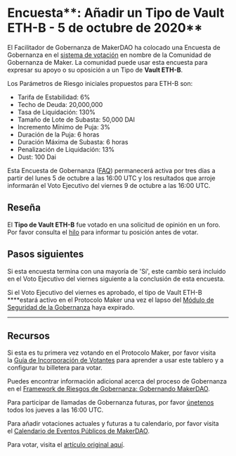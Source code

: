 # Encuesta**: Añadir un Tipo de Vault ETH-B - 5 de octubre de 2020**

El Facilitador de Gobernanza de MakerDAO ha colocado una Encuesta de Gobernanza en el [sistema de votación](https://vote.makerdao.com/polling) en nombre de la Comunidad de Gobernanza de Maker. La comunidad puede usar esta encuesta para expresar su apoyo o su oposición a un Tipo de **Vault ETH-B**.

Los Parámetros de Riesgo iniciales propuestos para ETH-B son:

- Tarifa de Estabilidad: 6%
- Techo de Deuda: 20,000,000
- Tasa de Liquidación: 130%
- Tamaño de Lote de Subasta: 50,000 DAI
- Incremento Mínimo de Puja: 3%
- Duración de la Puja: 6 horas
- Duración Máxima de Subasta: 6 horas
- Penalización de Liquidación: 13%
- Dust: 100 Dai

Esta Encuesta de Gobernanza ([FAQ](https://community-development.makerdao.com/governance/governance)) permanecerá activa por tres días a partir del lunes 5 de octubre a las 16:00 UTC y los resultados que arroje informarán el Voto Ejecutivo del viernes 9 de octubre a las 16:00 UTC.

## **Reseña**

El **Tipo de Vault ETH-B** fue votado en una solicitud de opinión en un foro. Por favor consulta el [hilo](https://forum.makerdao.com/t/signal-request-add-eth-b-vault-collateral-type-september-2020/4435) para informar tu posición antes de votar.

## Pasos siguientes

Si esta encuesta termina con una mayoría de 'Sí', este cambio será incluido en el Voto Ejecutivo del viernes siguiente a la conclusión de esta encuesta.

Si el Voto Ejecutivo del viernes es aprobado, el tipo de Vault ETH-B ****estará activo en el Protocolo Maker una vez el lapso del [Módulo de Seguridad de la Gobernanza](https://forum.makerdao.com/tag/govsec-module) haya expirado.

---

## **Recursos**

Si esta es tu primera vez votando en el Protocolo Maker, por favor visita la [Guía de Incorporación de Votantes](https://community-development.makerdao.com/onboarding/voter-onboarding) para aprender a usar este tablero y a configurar tu billetera para votar.

Puedes encontrar información adicional acerca del proceso de Gobernanza en el [Framework de Riesgos de Gobernanza: Gobernando MakerDAO](https://community-development.makerdao.com/governance/governance-risk-framework).

Para participar de llamadas de Gobernanza futuras, por favor [únetenos](https://community-development.makerdao.com/governance/governance-and-risk-meetings) todos los jueves a las 16:00 UTC.

Para añadir votaciones actuales y futuras a tu calendario, por favor visita el [Calendario de Eventos Públicos de MakerDAO](https://calendar.google.com/calendar/embed?src=makerdao.com_3efhm2ghipksegl009ktniomdk%40group.calendar.google.com&ctz=America%2FLos_Angeles).

Para votar, visita el [artículo original aquí](https://github.com/makerdao/community/blob/8e9059f654fa683eefd993a78c8b644475c3e41c/governance/polls/Add%20an%20ETH-B%20Vault%20Type%20-%20October%205%2C%202020.md).
